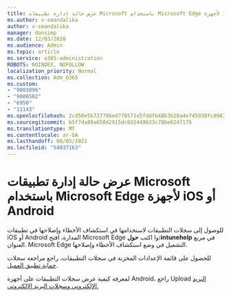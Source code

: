 ```yaml
---
title: عرض حالة إدارة تطبيقات Microsoft باستخدام Microsoft Edge لأجهزة iOS أو Android
ms.author: v-smandalika
author: v-smandalika
manager: dansimp
ms.date: 12/03/2020
ms.audience: Admin
ms.topic: article
ms.service: o365-administration
ROBOTS: NOINDEX, NOFOLLOW
localization_priority: Normal
ms.collection: Adm_O365
ms.custom:
- "9003896"
- "9006502"
- "6950"
- "11143"
ms.openlocfilehash: 2cd50e5b737796ed778571e5fddfb48b3b20a4e745938fc09836525a47ba2b72
ms.sourcegitcommit: b5f7da89a650d2915dc652449623c78be6247175
ms.translationtype: MT
ms.contentlocale: ar-SA
ms.lasthandoff: 08/05/2021
ms.locfileid: "54037163"
---
```

# <a name="view-the-management-status-of-microsoft-apps-by-using-microsoft-edge-for-ios-or-android-devices"></a>عرض حالة إدارة تطبيقات Microsoft باستخدام Microsoft Edge لأجهزة iOS أو Android

للوصول إلى سجلات التطبيقات لاستخدامها في استكشاف الأخطاء وإصلاحها في تطبيقات iOS أو Android المدارة، افتح Microsoft Edge وا اكتب **حول:intunehelp** في مربع العنوان. Microsoft Edge التشغيل في وضع استكشاف الأخطاء وإصلاحها.

للحصول على قائمة الإعدادات المخزنة في سجلات التطبيقات، راجع مراجعة سجلات [حماية تطبيق العميل](/mem/intune/apps/app-protection-policy-settings-log).

لمعرفة كيفية عرض سجلات التطبيقات على أجهزة Android، راجع Upload [البريد الإلكتروني وسجلات البريد الإلكتروني.](/mem/intune/user-help/send-logs-to-your-it-admin-by-email-android)